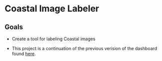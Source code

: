 # Coastal Image Labeler

## Goals

- Create a tool for labeling Coastal images

- This project is a continuation of the previous verision of the dashboard found
[here](https://github.com/UNCG-CSE/Poststorm_Imagery).
